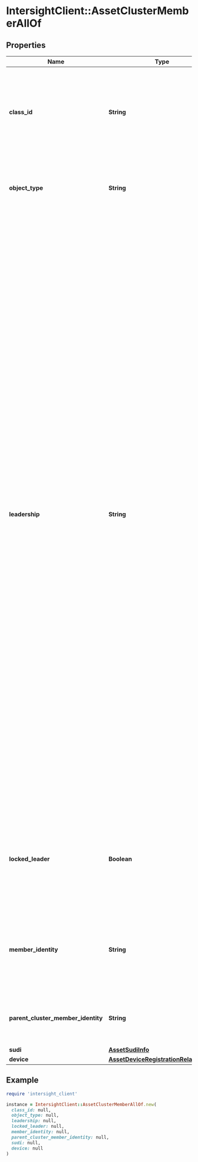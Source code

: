 # IntersightClient::AssetClusterMemberAllOf

## Properties

| Name | Type | Description | Notes |
| ---- | ---- | ----------- | ----- |
| **class_id** | **String** | The fully-qualified name of the instantiated, concrete type. This property is used as a discriminator to identify the type of the payload when marshaling and unmarshaling data. | [default to &#39;asset.ClusterMember&#39;] |
| **object_type** | **String** | The fully-qualified name of the instantiated, concrete type. The value should be the same as the &#39;ClassId&#39; property. | [default to &#39;asset.ClusterMember&#39;] |
| **leadership** | **String** | The current leadershipstate of this member. Updated by the device connector on failover or leadership change. If a member is elected as Primary within the cluster this connection will be the same as the DeviceRegistration connection. E.g a message addressed to the DeviceRegistration will be forwarded to the ClusterMember connection. * &#x60;Unknown&#x60; - The node is unable to complete election or determine the current state. If the device has been registered before and the node has access to the current credentials it will establish a connection to Intersight with limited capabilities that can be used to debug the HA failure from Intersight. * &#x60;Primary&#x60; - The node has been elected as the primary and will establish a connection to the Intersight service and accept all message types enabled for a primary node. There can only be one primary in a given cluster, while the underlying platform may be active-active only one connector will assume the primary role. * &#x60;Secondary&#x60; - The node has been elected as a secondary node in the cluster. The device connector will establish a connection to the Intersight service with limited capabilities. e.g. file upload will be enabled, but requests to the underlying platform management will be disabled. | [optional][readonly][default to &#39;Unknown&#39;] |
| **locked_leader** | **Boolean** | Devices lock their leadership on failure to heartbeat with peers. Value acts as a third party tie breaker in election between nodes. Intersight enforces that only one cluster member exists with this value set to true. | [optional] |
| **member_identity** | **String** | The unique identity of the member within the cluster. The identity is retrieved from the platform and reported by the device connector at connection time. | [optional][readonly] |
| **parent_cluster_member_identity** | **String** | The member idenity of the cluster member through which this device is connected if applicable. | [optional][readonly] |
| **sudi** | [**AssetSudiInfo**](AssetSudiInfo.md) |  | [optional] |
| **device** | [**AssetDeviceRegistrationRelationship**](AssetDeviceRegistrationRelationship.md) |  | [optional] |

## Example

```ruby
require 'intersight_client'

instance = IntersightClient::AssetClusterMemberAllOf.new(
  class_id: null,
  object_type: null,
  leadership: null,
  locked_leader: null,
  member_identity: null,
  parent_cluster_member_identity: null,
  sudi: null,
  device: null
)
```

